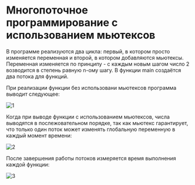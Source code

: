 # Многопоточное программирование с использованием мьютексов
В программе реализуются два цикла: первый, в котором просто изменяется переменная и второй, в котором добавляются мьютексы. Переменная изменяется по принципу - с каждым новым шагом число 2 возводится в степень равную n-ому шагу. В функции main создаётся два потока для функций. 

При реализации функции без использовани мьютексов программа выводит следующее: 

![1](https://github.com/Maria-Bedareva/Practical-task-2/assets/82601289/82811831-b86d-4ef3-8d32-6b70f86df488)

Когда при выводе функции с использованием мьютексов, числа выводятся в послежовательном порядке, так как мьютекс гарантирует, что только один поток может изменять глобальную переменную в каждый момент времени:

![2](https://github.com/Maria-Bedareva/Practical-task-2/assets/82601289/8c467c22-cfac-4547-9134-7899157694de)

После завершения работы потоков измеряется время выполнения каждой функции:

![3](https://github.com/Maria-Bedareva/Practical-task-2/assets/82601289/a5cdd530-2c93-4008-b726-49f963c34493)

